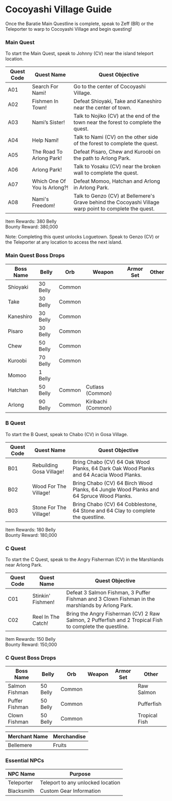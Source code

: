 # Cocoyashi Village Guide

Once the Baratie Main Questline is complete, speak to Zeff (BR) or the Teleporter to warp to Cocoyashi Village and begin questing!

### Main Quest

To start the Main Quest, speak to Johnny (CV) near the island teleport location.

| Quest Code| Quest Name                    | Quest Objective|
|-----------|-----------                    |-----------|
| A01       | Search For Nami!              |Go to the center of Cocoyashi Village.|
| A02       | Fishmen In Town!              |Defeat Shioyaki, Take and Kaneshiro near the center of town.|
| A03       | Nami’s Sister!                |Talk to Nojiko (CV) at the end of the town near the forest to complete the quest.|
| A04       | Help Nami!                    |Talk to Nami (CV) on the other side of the forest to complete the quest.|
| A05       | The Road To Arlong Park!      |Defeat Pisaro, Chew and Kuroobi on the path to Arlong Park.|
| A06       | Arlong Park!                  |Talk to Yosaku (CV) near the broken wall to complete the quest.|
| A07       | Which One Of You Is Arlong?!  |Defeat Momoo, Hatchan and Arlong in Arlong Park.|
| A08       | Nami's Freedom!               |Talk to Genzo (CV) at Bellemere's Grave behind the Cocoyashi Village warp point to complete the quest.|

Item Rewards: 380 Belly<br>
Bounty Reward: 380,000

Note: Completing this quest unlocks Loguetown. Speak to Genzo (CV) or the Teleporter at any location to access the next island.

### Main Quest Boss Drops

| Boss Name | Belly    | Orb     | Weapon             | Armor Set | Other     |
|-----------|----------|---------|-----------         |-----------|-----------|
| Shioyaki  | 30 Belly | Common  |                    |           |           |
| Take      | 30 Belly | Common  |                    |           |           |
| Kaneshiro | 30 Belly | Common  |                    |           |           |
| Pisaro    | 30 Belly | Common  |                    |           |           |
| Chew      | 50 Belly | Common  |                    |           |           |
| Kuroobi   | 70 Belly | Common  |                    |           |           |
| Momoo     | 1 Belly  |         |                    |           |           |
| Hatchan   | 50 Belly | Common  | Cutlass (Common)   |           |           |
| Arlong    | 90 Belly | Common  | Kiribachi (Common) |           |           |

### B Quest

To start the B Quest, speak to Chabo (CV) in Gosa Village.

| Quest Code| Quest Name                | Quest Objective|
|-----------|-----------                |-----------|
| B01       | Rebuilding Gosa Village!  |Bring Chabo (CV) 64 Oak Wood Planks, 64 Dark Oak Wood Planks and 64 Acacia Wood Planks.|
| B02       | Wood For The Village!     |Bring Chabo (CV) 64 Birch Wood Planks, 64 Jungle Wood Planks and 64 Spruce Wood Planks.|
| B03       | Stone For The Village!    |Bring Chabo (CV) 64 Cobblestone, 64 Stone and 64 Clay to complete the questline.|

Item Rewards: 180 Belly<br>
Bounty Reward: 180,000

### C Quest

To start the C Quest, speak to the Angry Fisherman (CV) in the Marshlands near Arlong Park.

| Quest Code| Quest Name        | Quest Objective|
|-----------|-----------        |-----------|
| C01       | Stinkin' Fishmen! |Defeat 3 Salmon Fishman, 3 Puffer Fishman and 3 Clown Fishman in the marshlands by Arlong Park.|
| C02       | Reel In The Catch!|Bring the Angry Fisherman (CV) 2 Raw Salmon, 2 Pufferfish and 2 Tropical Fish to complete the questline.|

Item Rewards: 150 Belly<br>
Bounty Reward: 150,000

### C Quest Boss Drops

| Boss Name      | Belly    | Orb    | Weapon    | Armor Set | Other        |
|----------------|----------|--------|-----------|-----------|--------------|
| Salmon Fishman | 50 Belly | Common |           |           | Raw Salmon   |
| Puffer Fishman | 50 Belly | Common |           |           | Pufferfish   |
| Clown Fishman  | 50 Belly | Common |           |           | Tropical Fish|

| Merchant Name | Merchandise   |
|-------------  |-----------    |
| Bellemere     | Fruits        |

### Essential NPCs

| NPC Name         | Purpose                            |
|-------------     |-----------                         |
| Teleporter       | Teleport to any unlocked location  |
| Blacksmith       | Custom Gear Information            |